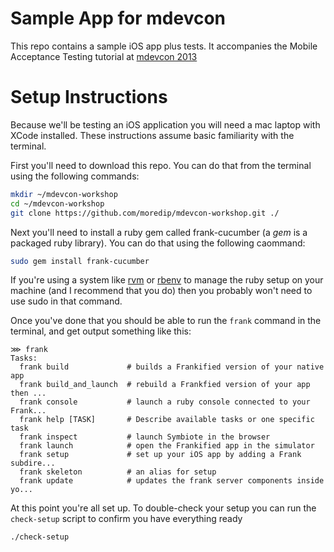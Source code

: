 Sample App for mdevcon
================

This repo contains a sample iOS app plus tests. It accompanies the Mobile Acceptance Testing tutorial at [mdevcon 2013](http://mdevcon.com)


Setup Instructions
=====

Because we'll be testing an iOS application you will need a mac laptop with XCode installed. These instructions assume basic familiarity with the terminal. 

First you'll need to download this repo. You can do that from the terminal using the following commands:

``` bash
mkdir ~/mdevcon-workshop
cd ~/mdevcon-workshop
git clone https://github.com/moredip/mdevcon-workshop.git ./
```

Next you'll need to install a ruby gem called frank-cucumber (a *gem* is a packaged ruby library). You can do that using the following caommand:
``` bash
sudo gem install frank-cucumber
```

If you're using a system like [rvm](https://rvm.io/rvm/install/) or [rbenv](https://github.com/sstephenson/rbenv/#installation) to manage the ruby setup on your machine (and I recommend that you do) then you probably won't need to use sudo in that command.

Once you've done that you should be able to run the `frank` command in the terminal, and get output something like this:
```
⋙ frank
Tasks:
  frank build             # builds a Frankified version of your native app
  frank build_and_launch  # rebuild a Frankfied version of your app then ...
  frank console           # launch a ruby console connected to your Frank...
  frank help [TASK]       # Describe available tasks or one specific task
  frank inspect           # launch Symbiote in the browser
  frank launch            # open the Frankified app in the simulator
  frank setup             # set up your iOS app by adding a Frank subdire...
  frank skeleton          # an alias for setup
  frank update            # updates the frank server components inside yo...

```

At this point you're all set up. To double-check your setup you can run the `check-setup` script to confirm you have everything ready

```
./check-setup
```
